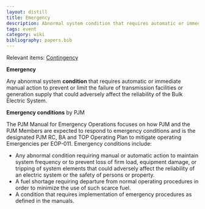 ```yaml
---
layout: distill
title: Emergency
description: Abnormal system condition that requires automatic or immediate manual action.
tags: event
category: wiki
bibliography: papers.bib
---
```


Relevant items: [Contingency](/wiki/contingency)

**Emergency** <d-cite key="nerc2024glossary"></d-cite>

Any abnormal system **condition** that requires automatic or immediate manual action to prevent or limit the failure of transmission facilities or generation supply that could adversely affect the reliability of the Bulk Electric System.

**Emergency conditions** <d-cite key="pjm2025m13"></d-cite> by PJM

The PJM Manual for Emergency Operations focuses on how PJM and the PJM Members are expected to respond to emergency conditions and is the designated PJM RC, BA and TOP Operating Plan to mitigate operating Emergencies per EOP-011. Emergency conditions include:
- Any abnormal condition requiring manual or automatic action to maintain system frequency or to prevent loss of firm load, equipment damage, or tripping of system elements that could adversely affect the reliability of an electric system or the safety of persons or property.
- A fuel shortage requiring departure from normal operating procedures in order to minimize the use of such scarce fuel.
- A condition that requires implementation of emergency procedures as defined in the manuals.
